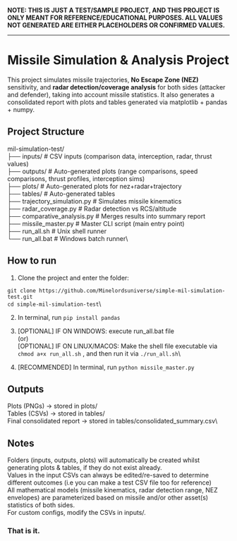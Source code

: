 __NOTE: THIS IS JUST A TEST/SAMPLE PROJECT, AND THIS PROJECT IS ONLY MEANT FOR REFERENCE/EDUCATIONAL PURPOSES. ALL VALUES NOT GENERATED ARE EITHER PLACEHOLDERS OR CONFIRMED VALUES.__

---

# Missile Simulation & Analysis Project

This project simulates missile trajectories, **No Escape Zone (NEZ)** sensitivity, and **radar detection/coverage analysis** for both sides (attacker and defender), taking into account missile statistics.
It also generates a consolidated report with plots and tables generated via matplotlib + pandas + numpy. 

## Project Structure

mil-simulation-test/\
├── inputs/ # CSV inputs (comparison data, interception, radar, thrust values)\
├── outputs/ # Auto-generated plots (range comparisons, speed comparisons, thrust profiles, interception sims)\
├── plots/ # Auto-generated plots for nez+radar+trajectory\
├── tables/ # Auto-generated tables\
├── trajectory_simulation.py # Simulates missile kinematics\
├── radar_coverage.py # Radar detection vs RCS/altitude\
├── comparative_analysis.py # Merges results into summary report\
├── missile_master.py # Master CLI script (main entry point)\
├── run_all.sh # Unix shell runner\
└── run_all.bat # Windows batch runner\

## How to run

1. Clone the project and enter the folder:

```git clone https://github.com/Minelordsuniverse/simple-mil-simulation-test.git```\
```cd simple-mil-simulation-test```\

2. In terminal, run ```pip install pandas```

3. [OPTIONAL] IF ON WINDOWS: execute run_all.bat file\
(or)\
[OPTIONAL] IF ON LINUX/MACOS: Make the shell file executable via ```chmod a+x run_all.sh``` , and then run it via ```./run_all.sh```\

4. [RECOMMENDED] In terminal, run ```python missile_master.py```

## Outputs

Plots (PNGs) → stored in plots/\
Tables (CSVs) → stored in tables/\
Final consolidated report → stored in tables/consolidated_summary.csv\

## Notes

Folders (inputs, outputs, plots) will automatically be created whilst generating plots & tables, if they do not exist already.\
Values in the input CSVs can always be edited/re-saved to determine different outcomes (i.e you can make a test CSV file too for reference)\
All mathematical models (missile kinematics, radar detection range, NEZ envelopes) are parameterized based on missile and/or other asset(s) statistics of both sides.\
For custom configs, modify the CSVs in inputs/.

### That is it. 

   

   
